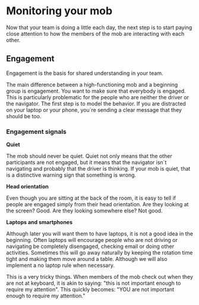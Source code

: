 # Monitoring your mob

Now that your team is doing a little each day, the next step is to start paying close attention to how the members of the mob are interacting with each other.

## Engagement

Engagement is the basis for shared understanding in your team.

The main difference between a high-functioning mob and a beginning group is engagement. You want to make sure that everybody is engaged. This is particularly problematic for the people who are neither the driver or the navigator. The first step is to model the behavior. If you are distracted on your laptop or your phone, you´re sending a clear message that they should be too.

### Engagement signals

**Quiet**

The mob should never be quiet. Quiet not only means that the other participants are not engaged, but it means that the navigator isn´t navigating and probably that the driver is thinking. If your mob is quiet, that is a distinctive warning sign that something is wrong.

**Head orientation**

Even though you are sitting at the back of the room, it is easy to tell if people are engaged simply from their head orientation. Are they looking at the screen? Good. Are they looking somewhere else? Not good.

**Laptops and smartphones**

Although later you will want them to have laptops, it is not a good idea in the beginning. Often laptops will encourage people who are not driving or navigating be completely disengaged, checking email or doing other activities. Sometimes this will go away naturally by keeping the rotation time tight and making them move around a table. Although we will also implement a no laptop rule when necessary.

   This is a very tricky things. When members of the mob check out when they are not at keyboard, it is akin to saying: "this is not important enough to require my attention". This quickly becomes: "YOU are not important enough to require my attention."
